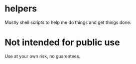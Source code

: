 # helpers

Mostly shell scripts to help me do things and get things done. 

# Not intended for public use

Use at your own risk, no guarentees. 
